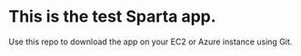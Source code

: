 # This is the test Sparta app.

Use this repo to download the app on your EC2 or Azure instance using Git.
